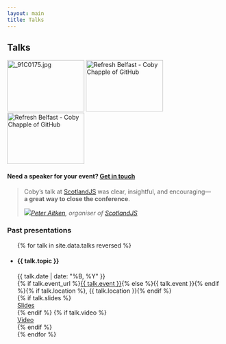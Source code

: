 ```yaml
---
layout: main
title: Talks
---
```


## Talks

<div class="align-center">
  <a href="https://www.flickr.com/photos/ambientideas/14143168310" title="Coby Chapple presenting at GitHub Kaigi in Tokyo, Japan by Jordan McCullough, on Flickr"><img src="https://farm3.staticflickr.com/2940/14143168310_47d63bc5e3_m.jpg" width="180" height="120" alt="_91C0175.jpg" target="_blank"></a>
  <a href="https://www.flickr.com/photos/fillyc/9573957691" title="Refresh Belfast - Coby Chapple of GitHub by Filly Campbell, on Flickr"><img src="https://farm4.staticflickr.com/3670/9573957691_85ba9b099d_m.jpg" width="180" height="120" alt="Refresh Belfast - Coby Chapple of GitHub" target="_blank"></a>
  <a href="https://www.flickr.com/photos/fillyc/9573953683" title="Refresh Belfast - Coby Chapple of GitHub by Filly Campbell, on Flickr"><img src="https://farm4.staticflickr.com/3816/9573953683_88887130e0_m.jpg" width="180" height="120" alt="Refresh Belfast - Coby Chapple of GitHub" target="_blank"></a>
</div>

<div class="callout">
  <h4>Need a speaker for your event? <a href="mailto:{{ site.author.email }}">Get&nbsp;in&nbsp;touch</a></h4>
</div>

<blockquote class="talk-testimonial">
  <p>Coby’s talk at <a href="http://scotlandjs.com/" target="_blank">ScotlandJS</a> was clear, insightful, and encouraging—<strong>a&nbsp;great way to&nbsp;close the&nbsp;conference</strong>.</p>
  <cite><img class="avatar" src="https://github.com/JiggyPete.png"><a class="author" href="https://twitter.com/jiggy_pete" target="_blank">Peter Aitken</a>, organiser of <a href="http://scotlandjs.com/" target="_blank">ScotlandJS</a></cite>
</blockquote>

### Past presentations

<ul class="talk-list">
{% for talk in site.data.talks reversed %}
  <li class="talk">
    <h4>{{ talk.topic }}</h4>
    <div class="talk-meta">
      <div class="talk-date"><i class="fa fa-calendar"></i> {{ talk.date | date: "%B, %Y" }}</div>
      <div class="talk-event">
        <i class="fa fa-map-marker"></i>
        {% if talk.event_url %}<a href="{{ talk.event_url }}" target="_blank">{{ talk.event }}</a>{% else %}{{ talk.event }}{% endif %}{% if talk.location %}, {{ talk.location }}{% endif %}
      </div>
    </div>
    <div class="talk-media">
      {% if talk.slides %}<div class="talk-slides"><i class="fa fa-film"></i> <a href="{{ talk.slides }}" target="_blank">Slides</a></div>{% endif %}
      {% if talk.video %}<div class="talk-video"><i class="fa fa-video-camera"></i> <a href="{{ talk.video }}" target="_blank">Video</a></div>{% endif %}
    </div>
  </li>
{% endfor %}
</ul>
